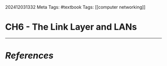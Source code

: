 202412031332
Meta Tags: #textbook 
Tags: [[computer networking]]

# CH6 - The Link Layer and LANs







---
# *References*